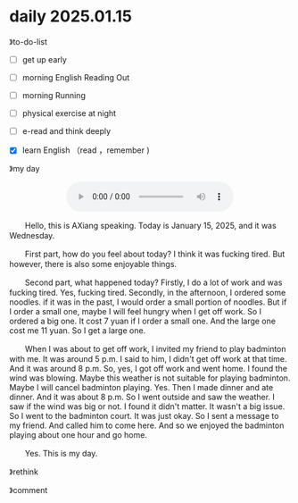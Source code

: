 # daily 2025.01.15



》to-do-list

- [ ] get up early

- [ ] morning English Reading Out
- [ ] morning Running
- [ ] physical exercise at night
- [ ] e-read and think deeply
- [x] learn English （read ，remember )





》my day

<div style="display: flex; justify-content: center; align-items: center;  margin: 0;">
    <audio controls style="outline: none;">
        <source src="./asset/20250115.m4a" type="audio/mpeg">
        Your browser does not support the audio element.
    </audio>
</div>

　　Hello, this is AXiang speaking. Today is January 15, 2025, and it was Wednesday. 

　　First part, how do you feel about today? I think it was fucking tired. But however, there is also some enjoyable things. 

　　Second part, what happened today? Firstly, I do a lot of work and was fucking tired. Yes, fucking tired. Secondly, in the afternoon, I ordered some noodles. if it was in the past, I would order a small portion of noodles. But if I order a small one, maybe I will feel hungry when I get off work. So I ordered a big one. It cost 7 yuan if I order a small one. And the large one cost me 11 yuan. So I get a large one.

　　When I was about to get off work, I invited my friend to play badminton with me. It was around 5 p.m. I said to him, I didn't get off work at that time. And it was around 8 p.m. So, yes, I got off work and went home. I found the wind was blowing. Maybe this weather is not suitable for playing badminton. Maybe I will cancel badminton playing. Yes. Then I made dinner and ate dinner. And it was about 8 p.m.  So I went outside and saw the weather. I saw if the wind was big or not. I found it didn't matter. It wasn't a big issue. So I went to the badminton court. It was just okay. So I sent a message to my friend. And called him to come here. And so we enjoyed the badminton playing about one hour and go home. 

　　Yes. This is my day.



》rethink



》comment

<div>
        <link rel="stylesheet" href="https://cdn.jsdelivr.net/npm/gitalk@1/dist/gitalk.css">
        <script src="https://cdn.jsdelivr.net/npm/gitalk@1/dist/gitalk.min.js"></script>
        <div id="gitalk-container"></div>
        <script type="text/javascript">
          var title = location.pathname.substr(0, 50);
          var gitalk = new Gitalk({
            clientID: 'Ov23lidaXQyTFfXqiRUe',
            clientSecret: '3d86cf80e14a18dd4541c1a50ef0806354f1cd0a',
            repo: '2025-year',
            owner: 'redqx',
            admin: ['redqx'],
            id: title,
            distractionFreeMode: false 
          });
          gitalk.render('gitalk-container');
        </script>
</div>

